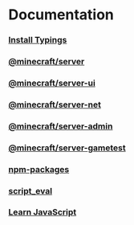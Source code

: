 # Documentation

### [Install Typings](./install-typings/install-typings.md)

### [@minecraft/server](./%40minecraft/server/)

### [@minecraft/server-ui](./%40minecraft/server-ui/)

### [@minecraft/server-net](./%40minecraft/server-net/)

### [@minecraft/server-admin](./%40minecraft/server-admin/)

### [@minecraft/server-gametest](./%40minecraft/server-gametest/)

### [npm-packages](./MinecraftApi/npm-packages.md)

### [script_eval](./MinecraftApi/script_eval.md)

### [Learn JavaScript](./JavaScript/)
